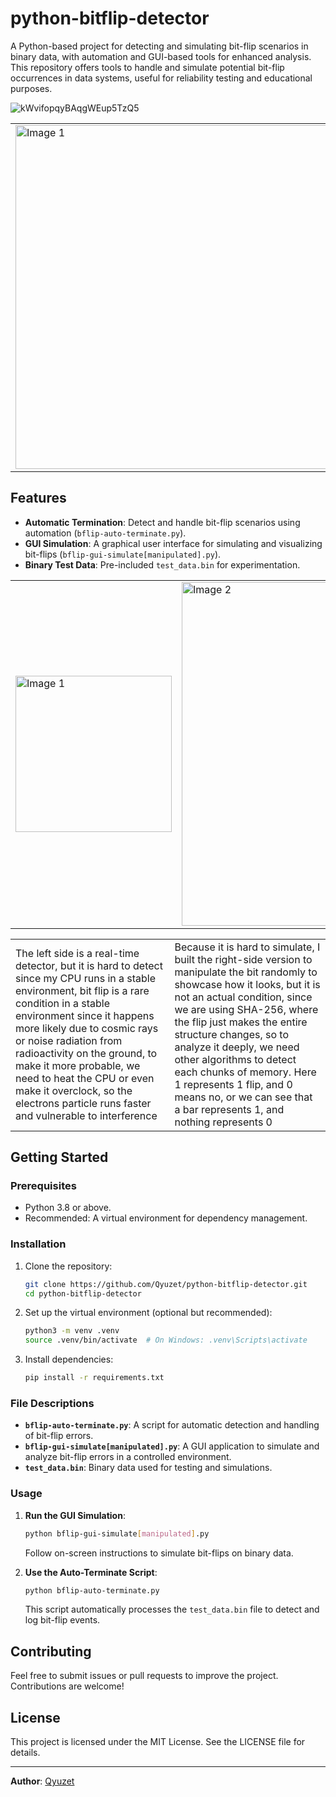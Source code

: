 # python-bitflip-detector

A Python-based project for detecting and simulating bit-flip scenarios in binary data, with automation and GUI-based tools for enhanced analysis. This repository offers tools to handle and simulate potential bit-flip occurrences in data systems, useful for reliability testing and educational purposes.

![kWvifopqyBAqgWEup5TzQ5](https://github.com/user-attachments/assets/89563b58-277d-4981-9bc7-63442ff7d6fd)

<div align="center">
  <table>
    <tr>
      <td><img src="https://github.com/user-attachments/assets/d32a8185-5509-4b43-aacf-a6f14e402926" alt="Image 1" style="width:550;"/></td>
      <td><img src="https://github.com/user-attachments/assets/c0e89862-2cc4-4fe1-add8-4cb2e2a5be87" alt="Image 2" style="width:300px;"/></td>
    </tr>
  </table>
</div>


## Features
- **Automatic Termination**: Detect and handle bit-flip scenarios using automation (`bflip-auto-terminate.py`).
- **GUI Simulation**: A graphical user interface for simulating and visualizing bit-flips (`bflip-gui-simulate[manipulated].py`).
- **Binary Test Data**: Pre-included `test_data.bin` for experimentation.


<div align="center">
  <table>
    <tr>
      <td><img src="https://github.com/user-attachments/assets/ede929a8-450d-4c8c-8acf-eeff9d2a1db7" alt="Image 1" style="width:250px;"/></td>
      <td><img src="https://github.com/user-attachments/assets/8bf8f951-ae3b-44d6-9680-8e9923716b60" alt="Image 2" style="width:550px;"/></td>
    </tr>
  </table>
</div>

<div align="center">
  <table>
    <tr>
      <td>The left side is a real-time detector, but it is hard to detect since my CPU runs in a stable environment, bit flip is a rare condition in a stable environment since it happens more likely due to cosmic rays or noise radiation from radioactivity on the ground, to make it more probable, we need to heat the CPU or even make it overclock, so the electrons particle runs faster and vulnerable to interference</td>
      <td>Because it is hard to simulate, I built the right-side version to manipulate the bit randomly to showcase how it looks, but it is not an actual condition, since we are using SHA-256, where the flip just makes the entire structure changes, so to analyze it deeply, we need other algorithms to detect each chunks of memory. Here 1 represents 1 flip, and 0 means no, or we can see that a bar represents 1, and nothing represents 0</td>
    </tr>
  </table>
</div>


## Getting Started

### Prerequisites
- Python 3.8 or above.
- Recommended: A virtual environment for dependency management.

### Installation
1. Clone the repository:
   ```bash
   git clone https://github.com/Qyuzet/python-bitflip-detector.git
   cd python-bitflip-detector
   ```

2. Set up the virtual environment (optional but recommended):
   ```bash
   python3 -m venv .venv
   source .venv/bin/activate  # On Windows: .venv\Scripts\activate
   ```

3. Install dependencies:
   ```bash
   pip install -r requirements.txt
   ```

### File Descriptions
- **`bflip-auto-terminate.py`**: A script for automatic detection and handling of bit-flip errors.
- **`bflip-gui-simulate[manipulated].py`**: A GUI application to simulate and analyze bit-flip errors in a controlled environment.
- **`test_data.bin`**: Binary data used for testing and simulations.

### Usage
1. **Run the GUI Simulation**:
   ```bash
   python bflip-gui-simulate[manipulated].py
   ```
   Follow on-screen instructions to simulate bit-flips on binary data.

2. **Use the Auto-Terminate Script**:
   ```bash
   python bflip-auto-terminate.py
   ```
   This script automatically processes the `test_data.bin` file to detect and log bit-flip events.

## Contributing
Feel free to submit issues or pull requests to improve the project. Contributions are welcome!

## License
This project is licensed under the MIT License. See the LICENSE file for details.

---

**Author**: [Qyuzet](https://github.com/Qyuzet)
